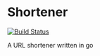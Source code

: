 # Shortener

[![Build Status](https://ci.netsoc.co/api/badges/UCCNetsoc/shortener/status.svg)](https://ci.netsoc.co/UCCNetsoc/shortener)

A URL shortener written in go